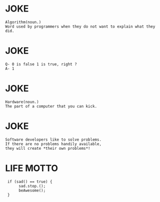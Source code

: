 # JOKE


```
Algorithm(noun.)
Word used by programmers when they do not want to explain what they did.
```




# JOKE
```
Q- 0 is false 1 is true, right ?
A- 1
```
# JOKE
```
Hardware(noun.)
The part of a computer that you can kick.
```
# JOKE
```
Software developers like to solve problems.
If there are no problems handily available,
they will create *their own problems*!
```

# LIFE MOTTO

```
 if (sad() == true) {
      sad.stop.();
      beAwesome();
 }
```